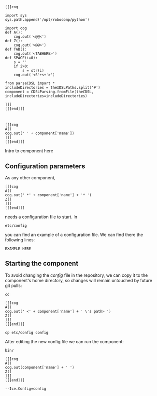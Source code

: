 ```
[[[cog

import sys
sys.path.append('/opt/robocomp/python')

import cog
def A():
	cog.out('<@@<')
def Z():
	cog.out('>@@>')
def TAB():
	cog.out('<TABHERE>')
def SPACE(i=0):
	s = ''
	if i>0:
		s = str(i)
	cog.out('<S'+s+'>')

from parseCDSL import *
includeDirectories = theIDSLPaths.split('#')
component = CDSLParsing.fromFile(theCDSL, includeDirectories=includeDirectories)

]]]
[[[end]]]
```
#
```
[[[cog
A()
cog.out(' ' + component['name'])
]]]
[[[end]]]
```
Intro to component here


## Configuration parameters
As any other component,
```
[[[cog
A()
cog.out(' *' + component['name'] + '* ')
Z()
]]]
[[[end]]]
```
needs a configuration file to start. In

    etc/config

you can find an example of a configuration file. We can find there the following lines:

    EXAMPLE HERE


## Starting the component
To avoid changing the *config* file in the repository, we can copy it to the component's home directory, so changes will remain untouched by future git pulls:

    cd

```
[[[cog
A()
cog.out(' <' + component['name'] + ' \'s path> ')
Z()
]]]
[[[end]]]
```

    cp etc/config config

After editing the new config file we can run the component:

    bin/

```
[[[cog
A()
cog.out(component['name'] + ' ')
Z()
]]]
[[[end]]]
```

    --Ice.Config=config
